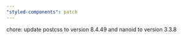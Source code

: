 ```yaml
---
"styled-components": patch
---
```


chore: update postcss to version 8.4.49 and nanoid to version 3.3.8
